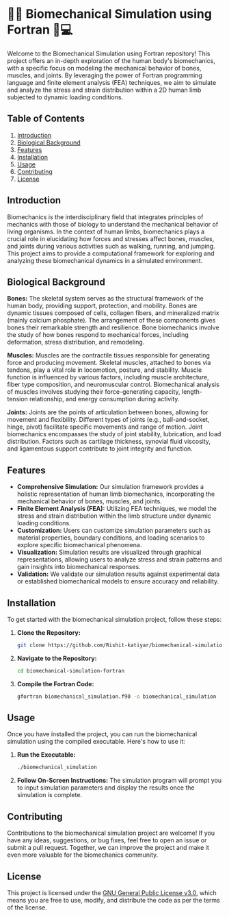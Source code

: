 # 🏋️‍♂️ Biomechanical Simulation using Fortran 🦴💻

Welcome to the Biomechanical Simulation using Fortran repository! This project offers an in-depth exploration of the human body's biomechanics, with a specific focus on modeling the mechanical behavior of bones, muscles, and joints. By leveraging the power of Fortran programming language and finite element analysis (FEA) techniques, we aim to simulate and analyze the stress and strain distribution within a 2D human limb subjected to dynamic loading conditions.

## Table of Contents
1. [Introduction](#introduction)
2. [Biological Background](#biological-background)
3. [Features](#features)
4. [Installation](#installation)
5. [Usage](#usage)
6. [Contributing](#contributing)
7. [License](#license)

## Introduction

Biomechanics is the interdisciplinary field that integrates principles of mechanics with those of biology to understand the mechanical behavior of living organisms. In the context of human limbs, biomechanics plays a crucial role in elucidating how forces and stresses affect bones, muscles, and joints during various activities such as walking, running, and jumping. This project aims to provide a computational framework for exploring and analyzing these biomechanical dynamics in a simulated environment.

## Biological Background

**Bones:** The skeletal system serves as the structural framework of the human body, providing support, protection, and mobility. Bones are dynamic tissues composed of cells, collagen fibers, and mineralized matrix (mainly calcium phosphate). The arrangement of these components gives bones their remarkable strength and resilience. Bone biomechanics involve the study of how bones respond to mechanical forces, including deformation, stress distribution, and remodeling.

**Muscles:** Muscles are the contractile tissues responsible for generating force and producing movement. Skeletal muscles, attached to bones via tendons, play a vital role in locomotion, posture, and stability. Muscle function is influenced by various factors, including muscle architecture, fiber type composition, and neuromuscular control. Biomechanical analysis of muscles involves studying their force-generating capacity, length-tension relationship, and energy consumption during activity.

**Joints:** Joints are the points of articulation between bones, allowing for movement and flexibility. Different types of joints (e.g., ball-and-socket, hinge, pivot) facilitate specific movements and range of motion. Joint biomechanics encompasses the study of joint stability, lubrication, and load distribution. Factors such as cartilage thickness, synovial fluid viscosity, and ligamentous support contribute to joint integrity and function.

## Features

- **Comprehensive Simulation:** Our simulation framework provides a holistic representation of human limb biomechanics, incorporating the mechanical behavior of bones, muscles, and joints.
- **Finite Element Analysis (FEA):** Utilizing FEA techniques, we model the stress and strain distribution within the limb structure under dynamic loading conditions.
- **Customization:** Users can customize simulation parameters such as material properties, boundary conditions, and loading scenarios to explore specific biomechanical phenomena.
- **Visualization:** Simulation results are visualized through graphical representations, allowing users to analyze stress and strain patterns and gain insights into biomechanical responses.
- **Validation:** We validate our simulation results against experimental data or established biomechanical models to ensure accuracy and reliability.

## Installation

To get started with the biomechanical simulation project, follow these steps:

1. **Clone the Repository:**
   ```bash
   git clone https://github.com/Rishit-katiyar/biomechanical-simulation-fortran.git
   ```

2. **Navigate to the Repository:**
   ```bash
   cd biomechanical-simulation-fortran
   ```

3. **Compile the Fortran Code:**
   ```bash
   gfortran biomechanical_simulation.f90 -o biomechanical_simulation
   ```

## Usage

Once you have installed the project, you can run the biomechanical simulation using the compiled executable. Here's how to use it:

1. **Run the Executable:**
   ```bash
   ./biomechanical_simulation
   ```

2. **Follow On-Screen Instructions:** 
   The simulation program will prompt you to input simulation parameters and display the results once the simulation is complete.

## Contributing

Contributions to the biomechanical simulation project are welcome! If you have any ideas, suggestions, or bug fixes, feel free to open an issue or submit a pull request. Together, we can improve the project and make it even more valuable for the biomechanics community.

## License

This project is licensed under the [GNU General Public License v3.0](LICENSE), which means you are free to use, modify, and distribute the code as per the terms of the license.
